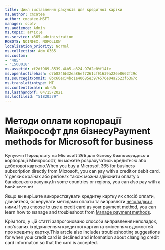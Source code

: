 ```yaml
---
title: Цикл виставлення рахунків для кредитної картки
ms.author: cmcatee
author: cmcatee-MSFT
manager: scotv
ms.audience: Admin
ms.topic: article
ms.service: o365-administration
ROBOTS: NOINDEX, NOFOLLOW
localization_priority: Normal
ms.collection: Adm_O365
ms.custom:
- "485"
- "1500018"
ms.assetid: ef2df989-8539-48b5-a324-97d2e09f14fe
ms.openlocfilehash: d7b8246b32ea86ef7261cf01639a226e8662f39c
ms.sourcegitcommit: 8bc60ec34bc1e40685e3976576e04a2623f63a7c
ms.translationtype: MT
ms.contentlocale: uk-UA
ms.lasthandoff: 04/15/2021
ms.locfileid: "51820379"
---
```

# <a name="payment-methods-for-microsoft-for-business"></a><span data-ttu-id="138e0-102">Методи оплати корпорації Майкрософт для бізнесу</span><span class="sxs-lookup"><span data-stu-id="138e0-102">Payment methods for Microsoft for business</span></span>

<span data-ttu-id="138e0-103">Купуючи Передплату на Microsoft 365 для бізнесу безпосередньо в корпорації Майкрософт, ви можете розрахуватись кредитною або дебетової карткою.</span><span class="sxs-lookup"><span data-stu-id="138e0-103">When you buy a Microsoft 365 for business subscription directly from Microsoft, you can pay with a credit or debit card.</span></span> <span data-ttu-id="138e0-104">У деяких країнах або регіонах також можна здійснити оплату з банківського рахунку.</span><span class="sxs-lookup"><span data-stu-id="138e0-104">In some countries or regions, you can also pay with a bank account.</span></span>
  
<span data-ttu-id="138e0-105">Якщо ви вирішите використовувати кредитну картку як спосіб оплати, дізнайтеся, як керувати методами оплати та виправляти [неполадки з ними.](https://docs.microsoft.com/microsoft-365/commerce/billing-and-payments/manage-payment-methods)</span><span class="sxs-lookup"><span data-stu-id="138e0-105">If you choose to use a credit card as your payment method, you can learn how to manage and troubleshoot from [Manage payment methods](https://docs.microsoft.com/microsoft-365/commerce/billing-and-payments/manage-payment-methods).</span></span>
  
<span data-ttu-id="138e0-106">Крім того, у цій статті запропоновано способи виправлення неполадок, пов'язаних із відхиленням кредитної картки та зміненням відомостей про кредитну картку.</span><span class="sxs-lookup"><span data-stu-id="138e0-106">This article also includes troubleshooting suggestions for when your credit card is declined and information about changing credit card information so that the card is accepted.</span></span>